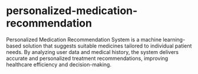 # personalized-medication-recommendation
Personalized Medication Recommendation System is a machine learning-based solution that suggests suitable medicines tailored to individual patient needs. By analyzing user data and medical history, the system delivers accurate and personalized treatment recommendations, improving healthcare efficiency and decision-making.
